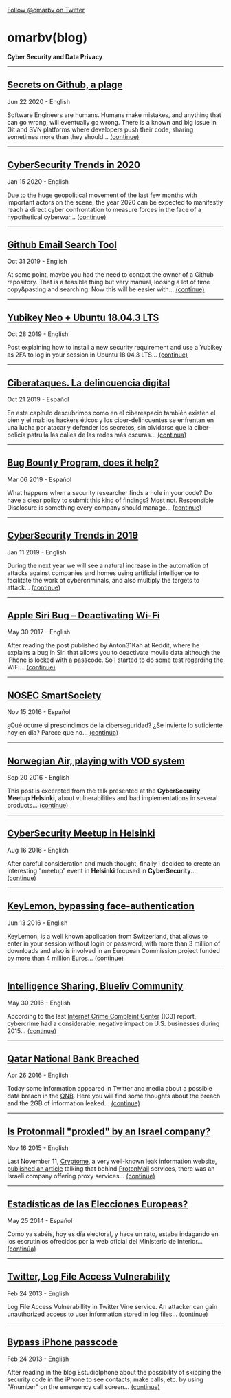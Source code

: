 <a href="https://twitter.com/omarbv" class="twitter-follow-button" data-show-count="false">Follow @omarbv on Twitter</a>

# omarbv(blog)

**Cyber Security and Data Privacy**


---

## [Secrets on Github, a plage](_posts/2020-06-22-secrets-on-github-2020.md)
Jun 22 2020 - English

Software Engineers are humans. Humans make mistakes, and anything that can go wrong, will eventually go wrong. There is a known and big issue in Git and SVN platforms where developers push their code, sharing sometimes more than they should... [(continue)](_posts/2020-06-22-secrets-on-github-2020.md)

---

## [CyberSecurity Trends in 2020](_posts/2020-01-15-trends-2020.md)
Jan 15 2020 - English

Due to the huge geopolitical movement of the last few months with important actors on the scene, the year 2020 can be expected to manifestly reach a direct cyber confrontation to measure forces in the face of a hypothetical cyberwar... [(continue)](_posts/2020-01-15-trends-2020.md)

---

## [Github Email Search Tool](_posts/2019-10-31-github-email-searcher.md)
Oct 31 2019 - English

At some point, maybe you had the need to contact the owner of a Github repository. That is a feasible thing but very manual, loosing a lot of time copy&pasting and searching. Now this will be easier with... [(continue)](_posts/2019-10-31-github-email-searcher.md)

---

## [Yubikey Neo + Ubuntu 18.04.3 LTS](_posts/2019-10-28-yubikey-ubuntu.md)
Oct  28 2019 - English

Post explaining how to install a new security requirement and use a Yubikey as 2FA to log in your session in Ubuntu 18.04.3 LTS... [(continue)](_posts/2019-10-28-yubikey-ubuntu.md)

---

## [Ciberataques. La delincuencia digital](_posts/2019-10-21-el-cazador-de-cerebros-ciberataques.md)
Oct  21 2019 - Español

En este capítulo descubrimos como en el ciberespacio también existen el bien y el mal: los hackers éticos y los ciber-delincuentes se enfrentan en una lucha por atacar y defender los secretos, sin olvidarse que la ciber-policía patrulla las calles de las redes más oscuras... [(continúa)](_posts/2019-10-21-el-cazador-de-cerebros-ciberataques.md)

---

## [Bug Bounty Program, does it help?](_posts/2019-03-06-bugbounty.md)
Mar 06 2019 - Español

What happens when a security researcher finds a hole in your code? Do have a clear policy to submit this kind of findings? Most not. Responsible Disclosure is something every company should manage... [(continue)](_posts/2019-03-06-bugbounty.md)

---

## [CyberSecurity Trends in 2019](_posts/2019-01-11-trends-2019.md)
Jan 11 2019 - English

During the next year we will see a natural increase in the automation of attacks against companies and homes using artificial intelligence to facilitate the work of cybercriminals, and also multiply the targets to attack... [(continue)](_posts/2019-01-11-trends-2019.md)


---

## [Apple Siri Bug – Deactivating Wi-Fi](_posts/2017-05-30-siri-bug.md)
May 30 2017 - English

After reading the post published by Anton31Kah at Reddit, where he explains a bug in Siri that allows you to deactivate movile data although the iPhone is locked with a passcode. So I started to do some test regarding the WiFi... [(continue)](_posts/2017-05-30-siri-bug.md)

---

## [NOSEC SmartSociety](_posts/2016-11-15-nosec-smartsociety.md)
Nov 15 2016 - Español

¿Qué ocurre si prescindimos de la ciberseguridad? ¿Se invierte lo suficiente hoy en día? Parece que no... [(continúa)](_posts/2016-11-15-nosec-smartsociety.md)

---

## [Norwegian Air, playing with VOD system](_posts/2016-09-20-norwegian-vod.md)
Sep 20 2016 - English

This post is excerpted from the talk presented at the **CyberSecurity Meetup Helsinki**, about vulnerabilities and bad implementations in several products... [(continue)](_posts/2016-09-20-norwegian-vod.md)

---

## [CyberSecurity Meetup in Helsinki](_posts/2016-08-16-meetup-helsinki.md)
Aug 16 2016 - English
 
After careful consideration and much thought, finally I decided to create an interesting “meetup” event in **Helsinki** focused in **CyberSecurity**... [(continue)](_posts/2016-08-16-meetup-helsinki.md)

---

## [KeyLemon, bypassing face-authentication](_posts/2016-06-13-keylemon-authentication.md)
Jun 13 2016 - English

KeyLemon, is a well known application from Switzerland, that allows to enter in your session without login or password, with more than 3 million of downloads and also is involved in an European Commission project funded by more than 4 million Euros... [(continue)](_posts/2016-06-13-keylemon-authentication.md)

---

## [Intelligence Sharing, Blueliv Community](_posts/2016-05-30-intelligence-sharing.md)
May 30 2016 - English

According to the last [Internet Crime Complaint Center](https://pdf.ic3.gov/2015_IC3Report.pdf) (IC3) report, cybercrime had a considerable, negative impact on U.S. businesses during 2015... [(continue)](_posts/2016-05-30-intelligence-sharing.md)

---

## [Qatar National Bank Breached](_posts/2016-04-26-qnb.md)
Apr 26 2016 - English

Today some information appeared in Twitter and media about a possible data breach in the [QNB](http://www.qnb.com/). Here you will find some thoughts about the breach and the 2GB of information leaked... [(continue)](_posts/2016-04-26-qnb.md)

---

## [Is Protonmail "proxied" by an Israel company?](_posts/2015-11-16-protonmail.md)
Nov 16 2015 - English

Last November 11, [Cryptome](http://www.cryptome.org/), a very well-known leak information website, [published an article](https://cryptome.org/2015/11/protonmail-ddos.htm) talking that behind [ProtonMail](https://protonmail.com/) services, there was an Israeli company offering proxy services... [(continue)](_posts/2015-11-16-protonmail.md)

---

## [Estadísticas de las Elecciones Europeas?](_posts/2014-05-25-estadisticas-de-las-elecciones-europeas.md)
May 25 2014 - Español

Como ya sabéis, hoy es día electoral, y hace un rato, estaba indagando en los escrutinios ofrecidos por la web oficial del Ministerio de Interior... [(continúa)](_posts/2014-05-25-estadisticas-de-las-elecciones-europeas.md)

---

## [Twitter, Log File Access Vulnerability](_posts/2013-02-24-twitter-log.md)
Feb 24 2013 - English

Log File Access Vulnerabillity in Twitter Vine service. An attacker can gain unauthorized access to user information stored in log files... [(continue)](_posts/2013-02-24-twitter-log.md)

---

## [Bypass iPhone passcode](_posts/2010-10-26-bypass-iphone.md)
Feb 24 2013 - English

After reading in the blog EstudioIphone about the possibility of skipping the security code in the iPhone to see contacts, make calls, etc. by using "#number" on the emergency call screen... [(continue)](_posts/2010-10-26-bypass-iphone.md)

